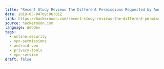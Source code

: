 ```yaml
---
title: "Recent Study Reviews The Different Permissions Requested by Android VPN Apps: The Result Was…"
date: 2019-05-04T09:06:01Z
link: https://hackernoon.com/recent-study-reviews-the-different-permissions-requested-by-android-vpn-apps-the-result-was-bc7a012c06cd?source=rss----3a8144eabfe3---4
source: hackernoon.com
language: Webdev
tags:
  - online-security
  - vpn-permissions
  - android-vpn
  - privacy-tools
  - vpn-service
draft: false
---
```

